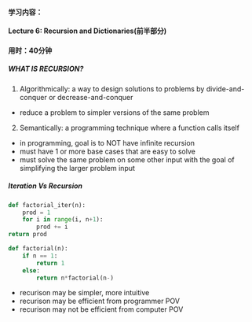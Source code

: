 #### 学习内容：
**Lecture 6: Recursion and Dictionaries(前半部分)**
#### 用时：40分钟

##### **WHAT IS RECURSION?**
1. Algorithmically:
a way to design solutions to problems by divide-and-conquer or decrease-and-conquer
- reduce a problem to simpler versions of the same problem		

2. Semantically:
a programming technique	where a	function	calls itself 
- in programming, goal is	to NOT have	infinite recursion	
- must have 1	or more	base cases that are easy to solve	
- must solve the same	problem	on some other input with the goal of simplifying the larger	problem	input

##### **Iteration Vs Recursion**


 ```Python
 def factorial_iter(n):
     prod = 1
     for i in range(i, n+1):
         prod += i
return prod
```

```Python
def factorial(n):
    if n == 1:
        return 1
    else:
        return n*factorial(n-)
```
- recurison may be simpler, more intuitive
- recurison may be efficient from programmer POV
- recurison may not be efficient from computer POV






